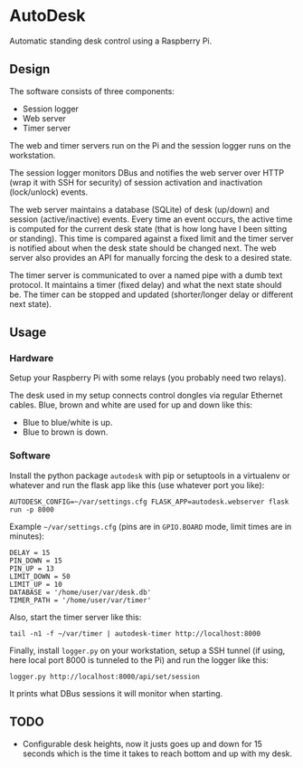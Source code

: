 # AutoDesk

Automatic standing desk control using a Raspberry Pi.

## Design

The software consists of three components:

  * Session logger
  * Web server
  * Timer server

The web and timer servers run on the Pi and the session logger runs on the
workstation.

The session logger monitors DBus and notifies the web server over HTTP (wrap it
with SSH for security) of session activation and inactivation (lock/unlock)
events.

The web server maintains a database (SQLite) of desk (up/down) and session
(active/inactive) events. Every time an event occurs, the active time is
computed for the current desk state (that is how long have I been sitting or
standing). This time is compared against a fixed limit and the timer server is
notified about when the desk state should be changed next. The web server also
provides an API for manually forcing the desk to a desired state.

The timer server is communicated to over a named pipe with a dumb text
protocol. It maintains a timer (fixed delay) and what the next state should be.
The timer can be stopped and updated (shorter/longer delay or different next
state).

## Usage

### Hardware

Setup your Raspberry Pi with some relays (you probably need two relays).

The desk used in my setup connects control dongles via regular Ethernet cables.
Blue, brown and white are used for up and down like this:

  * Blue to blue/white is up.
  * Blue to brown is down.

### Software

Install the python package `autodesk` with pip or setuptools in a virtualenv or
whatever and run the flask app like this (use whatever port you like):

    AUTODESK_CONFIG=~/var/settings.cfg FLASK_APP=autodesk.webserver flask run -p 8000

Example `~/var/settings.cfg` (pins are in `GPIO.BOARD` mode, limit times are in
minutes):

    DELAY = 15
    PIN_DOWN = 15
    PIN_UP = 13
    LIMIT_DOWN = 50
    LIMIT_UP = 10
    DATABASE = '/home/user/var/desk.db'
    TIMER_PATH = '/home/user/var/timer'

Also, start the timer server like this:

    tail -n1 -f ~/var/timer | autodesk-timer http://localhost:8000

Finally, install `logger.py` on your workstation, setup a SSH tunnel (if using,
here local port 8000 is tunneled to the Pi) and run the logger like this:

    logger.py http://localhost:8000/api/set/session

It prints what DBus sessions it will monitor when starting.

## TODO

* Configurable desk heights, now it justs goes up and down for 15 seconds which
  is the time it takes to reach bottom and up with my desk.
